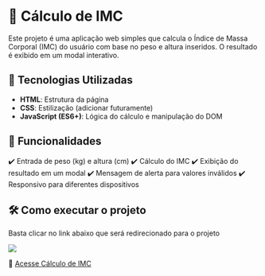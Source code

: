 # 📌 Cálculo de IMC

Este projeto é uma aplicação web simples que calcula o Índice de Massa Corporal (IMC) do usuário com base no peso e altura inseridos. O resultado é exibido em um modal interativo.

## 🚀 Tecnologias Utilizadas  
- **HTML**: Estrutura da página  
- **CSS**: Estilização (adicionar futuramente)  
- **JavaScript (ES6+)**: Lógica do cálculo e manipulação do DOM

## 🎯 Funcionalidades
✔️ Entrada de peso (kg) e altura (cm)
✔️ Cálculo do IMC
✔️ Exibição do resultado em um modal
✔️ Mensagem de alerta para valores inválidos
✔️ Responsivo para diferentes dispositivos

## 🛠 Como executar o projeto  

<p>Basta clicar no link abaixo que será redirecionado para o projeto</p>

<img src="https://i.imgur.com/L4pOnMM.png"/>

🔗 [Acesse Cálculo de IMC]((https://bmicalculatioon.netlify.app/))
